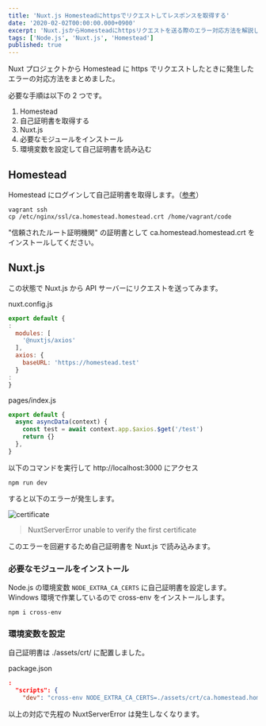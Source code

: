 ```yaml
---
title: 'Nuxt.js Homesteadにhttpsでリクエストしてレスポンスを取得する'
date: '2020-02-02T00:00:00.000+0900'
excerpt: 'Nuxt.jsからHomesteadにhttpsリクエストを送る際のエラー対応方法を解説しました。自己証明書の取得や環境変数設定の手順を記載しました。'
tags: ['Node.js', 'Nuxt.js', 'Homestead']
published: true
---
```


Nuxt プロジェクトから Homestead に https でリクエストしたときに発生したエラーの対応方法をまとめました。

必要な手順は以下の 2 つです。

1. Homestead
1. 自己証明書を取得する
1. Nuxt.js
1. 必要なモジュールをインストール
1. 環境変数を設定して自己証明書を読み込む

## Homestead

Homestead にログインして自己証明書を取得します。（[参考](https://blog.hrendoh.com/setup-laravel-homestead-2019/#i-3)）

```shell
vagrant ssh
cp /etc/nginx/ssl/ca.homestead.homestead.crt /home/vagrant/code
```

"信頼されたルート証明機関" の証明書として ca.homestead.homestead.crt をインストールしてください。

## Nuxt.js

この状態で Nuxt.js から API サーバーにリクエストを送ってみます。

nuxt.config.js

```js
export default {
:
  modules: [
    '@nuxtjs/axios'
  ],
  axios: {
    baseURL: 'https://homestead.test'
  }
:
}
```

pages/index.js

```js
export default {
  async asyncData(context) {
    const test = await context.app.$axios.$get('/test')
    return {}
  },
}
```

以下のコマンドを実行して http://localhost:3000 にアクセス

```shell
npm run dev
```

すると以下のエラーが発生します。

![certificate](/images/posts/ef2cd22c4445923939e809c52e21c010.png)

> NuxtServerError unable to verify the first certificate

このエラーを回避するため自己証明書を Nuxt.js で読み込みます。

### 必要なモジュールをインストール

Node.js の環境変数 `NODE_EXTRA_CA_CERTS` に自己証明書を設定します。Windows 環境で作業しているので cross-env をインストールします。

```shell
npm i cross-env
```

### 環境変数を設定

自己証明書は ./assets/crt/ に配置しました。

package.json

```json
:
  "scripts": {
    "dev": "cross-env NODE_EXTRA_CA_CERTS=./assets/crt/ca.homestead.homestead.crt nuxt",
```

以上の対応で先程の NuxtServerError は発生しなくなります。
